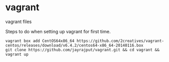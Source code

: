 vagrant
=======

vagrant files

Steps to do when setting up vagrant for first time.
```
vagrant box add CentOS64x86_64 https://github.com/2creatives/vagrant-centos/releases/download/v6.4.2/centos64-x86_64-20140116.box
git clone https://github.com/jayrajput/vagrant.git && cd vagrant && vagrant up
```
